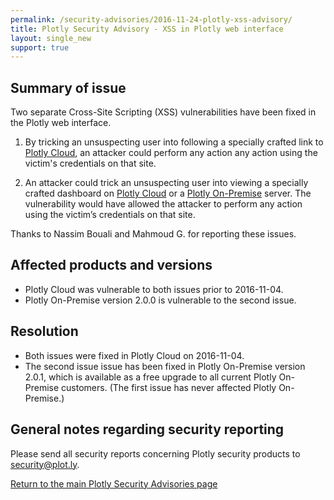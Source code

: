 ```yaml
---
permalink: /security-advisories/2016-11-24-plotly-xss-advisory/
title: Plotly Security Advisory - XSS in Plotly web interface
layout: single_new
support: true
---
```


## Summary of issue

Two separate Cross-Site Scripting (XSS) vulnerabilities have been fixed in the Plotly web interface.

1. By tricking an unsuspecting user into following a specially crafted link to [Plotly Cloud](https://plot.ly), an attacker could perform any action any action using the victim's
credentials on that site.

2. An attacker could trick an unsuspecting user into viewing a specially crafted dashboard on [Plotly Cloud](https://plot.ly) or a [Plotly On-Premise](https://plot.ly/product/enterprise/) server. The vulnerability would have allowed the attacker to perform any action using the victim’s credentials on that site.

Thanks to Nassim Bouali and Mahmoud G. for reporting these issues.

## Affected products and versions

* Plotly Cloud was vulnerable to both issues prior to 2016-11-04.
* Plotly On-Premise version 2.0.0 is vulnerable to the second issue.

## Resolution

* Both issues were fixed in Plotly Cloud on 2016-11-04.
* The second issue issue has been fixed in Plotly On-Premise version 2.0.1, which is available as a free upgrade to all current Plotly On-Premise customers. (The first issue has never affected Plotly On-Premise.)

## General notes regarding security reporting

Please send all security reports concerning Plotly security products to [security@plot.ly](mailto:security@plot.ly).

[Return to the main Plotly Security Advisories page](http://help.plot.ly/security-advisories/)
